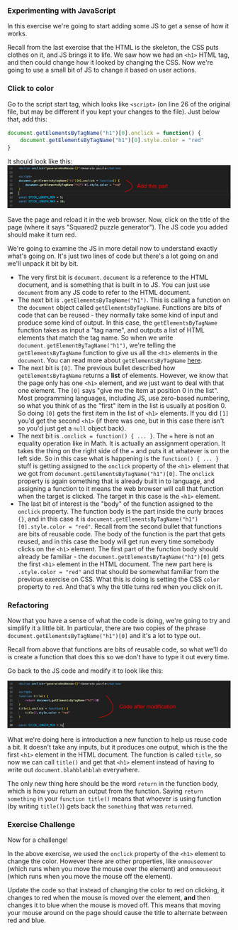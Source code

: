### Experimenting with JavaScript

In this exercise we're going to start adding some JS to get a sense of how it works.

Recall from the last exercise that the HTML is the skeleton, the CSS puts clothes on it, and JS brings it to life.
We saw how we had an `<h1>` HTML tag, and then could change how it looked by changing the CSS.
Now we're going to use a small bit of JS to change it based on user actions.

### Click to color

Go to the script start tag, which looks like `<script>` (on line 26 of the original file, but may be different if you kept your changes to the file).
Just below that, add this:

```javascript
document.getElementsByTagName("h1")[0].onclick = function() {
    document.getElementsByTagName("h1")[0].style.color = "red"
}
```

It should look like this:
![onclick function](03-01.png)

Save the page and reload it in the web browser.
Now, click on the title of the page (where it says "Squared2 puzzle generator").
The JS code you added should make it turn red.

We're going to examine the JS in more detail now to understand exactly what's going on.
It's just two lines of code but there's a lot going on and we'll unpack it bit by bit.

- The very first bit is `document`. `document` is a reference to the HTML document, and is something that is built in to JS.
  You can just use `document` from any JS code to refer to the HTML document.
- The next bit is `.getElementsByTagName("h1")`. This is calling a function on the `document` object called `getElementsByTagName`.
  Functions are bits of code that can be reused - they normally take some kind of input and produce some kind of output. In this
  case, the `getElementsByTagName` function takes as input a "tag name", and outputs a list of HTML elements that match the tag name.
  So when we write `document.getElementByTagName("h1")`, we're telling the `getElementsByTagName` function to give us all the
  `<h1>` elements in the `document`. You can read more about `getElementsByTagName` [here](https://developer.mozilla.org/en-US/docs/Web/API/Document/getElementsByTagName).
- The next bit is `[0]`. The previous bullet described how `getElementsByTagName` returns a **list** of elements. However, we know
  that the page only has one `<h1>` element, and we just want to deal with that one element. The `[0]` says "give me the item at
  position 0 in the list". Most programming languages, including JS, use zero-based numbering, so what you think of as the "first" item
  in the list is usually at position 0. So doing `[0]` gets the first item in the list of `<h1>` elements. If you did `[1]` you'd get
  the second `<h1>` (if there was one, but in this case there isn't so you'd just get a `null` object back).
- The next bit is `.onclick = function() { ... }`. The `=` here is not an equality operation like in Math. It is actually an
  assignment operation. It takes the thing on the right side of the `=` and puts it at whatever is on the left side. So in
  this case what is happening is the `function() { ... }` stuff is getting assigned to the `onclick` property of the `<h1>` element
  that we got from `document.getElementsByTagName("h1")[0]`. The `onclick` property is again something that is already built in to
  language, and assigning a function to it means the web browser will call that function when the target is clicked. The target
  in this case is the `<h1>` element.
- The last bit of interest is the "body" of the function assigned to the `onclick` property. The function body is the part inside the
  curly braces `{}`, and in this case it is `document.getElementsByTagName("h1")[0].style.color = "red"`. Recall from the second
  bullet that functions are bits of reusable code. The body of the function is the part that gets reused, and in this case the body
  will get run every time somebody clicks on the `<h1>` element. The first part of the function body should already be familiar -
  the `document.getElementsByTagName("h1")[0]` gets the first `<h1>` element in the HTML document. The new part here is `.style.color = "red"`
  and that should be somewhat familiar from the previous exercise on CSS. What this is doing is setting the CSS `color` property
  to `red`. And that's why the title turns red when you click on it.

### Refactoring

Now that you have a sense of what the code is doing, we're going to try and simplify it a little bit.
In particular, there are two copies of the phrase `document.getElementsByTagName("h1")[0]` and it's a lot to type out.

Recall from above that functions are bits of reusable code, so what we'll do is create a function that does this so we don't have to type it out every time.

Go back to the JS code and modify it to look like this:

![refactored onclick function](03-02.png)

What we're doing here is introduction a new function to help us reuse code a bit.
It doesn't take any inputs, but it produces one output, which is the the first `<h1>` element in the HTML document.
The function is called `title`, so now we can call `title()` and get that `<h1>` element instead of having to write out `document.blahblahblah` everywhere.

The only new thing here should be the word `return` in the function body, which is how you return an output from the function.
Saying `return something` in your `function title()` means that whoever is using function (by writing `title()`) gets back the `something` that was `return`ed.

### Exercise Challenge

Now for a challenge!

In the above exercise, we used the `onclick` property of the `<h1>` element to change the color.
However there are other properties, like `onmouseover` (which runs when you move the mouse over the element) and `onmouseout` (which runs when you move the mouse off the element).

Update the code so that instead of changing the color to red on clicking, it changes to red when the mouse is moved over the element, **and** then changes it to blue when the mouse is moved off.
This means that moving your mouse around on the page should cause the title to alternate between red and blue.
